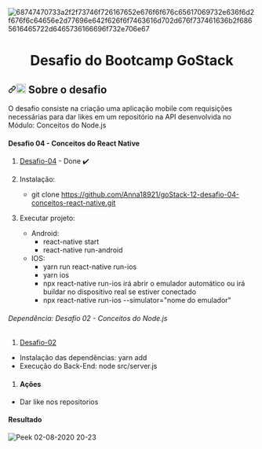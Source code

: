 ![68747470733a2f2f73746f726167652e676f6f676c65617069732e636f6d2f676f6c64656e2d77696e642f626f6f7463616d702d676f737461636b2f6865616465722d6465736166696f732e706e67](https://user-images.githubusercontent.com/53823948/88727653-66a01e80-d106-11ea-86eb-e51e1fbe44be.png)


<h1 align="center"> Desafio do Bootcamp GoStack </h1>

<h2><a id="user-content-rocket-sobre-o-desafio" class="anchor" aria-hidden="true" href="#rocket-sobre-o-desafio"><svg class="octicon octicon-link" viewBox="0 0 16 16" version="1.1" width="16" height="16" aria-hidden="true"><path fill-rule="evenodd" d="M7.775 3.275a.75.75 0 001.06 1.06l1.25-1.25a2 2 0 112.83 2.83l-2.5 2.5a2 2 0 01-2.83 0 .75.75 0 00-1.06 1.06 3.5 3.5 0 004.95 0l2.5-2.5a3.5 3.5 0 00-4.95-4.95l-1.25 1.25zm-4.69 9.64a2 2 0 010-2.83l2.5-2.5a2 2 0 012.83 0 .75.75 0 001.06-1.06 3.5 3.5 0 00-4.95 0l-2.5 2.5a3.5 3.5 0 004.95 4.95l1.25-1.25a.75.75 0 00-1.06-1.06l-1.25 1.25a2 2 0 01-2.83 0z"></path></svg></a><g-emoji class="g-emoji" alias="rocket" fallback-src="https://github.githubassets.com/images/icons/emoji/unicode/1f680.png"><img class="emoji" alt="rocket" height="20" width="20" src="https://github.githubassets.com/images/icons/emoji/unicode/1f680.png"></g-emoji> Sobre o desafio</h2>
  O desafio consiste na criação uma aplicação mobile com requisições necessárias para dar likes em  um repositório na API desenvolvida no Módulo: Conceitos do Node.js 

<h4> Desafio 04 - Conceitos do React Native</h4>

1. [Desafio-04](https://github.com/Anna18921/goStack-12-desafio-04-conceitos-react-native) - Done :heavy_check_mark:
2. Instalação: 
    - git clone https://github.com/Anna18921/goStack-12-desafio-04-conceitos-react-native.git

3. Executar projeto:   
    - Android: 
      - react-native start
      - react-native run-android
    - IOS:
      - yarn run react-native run-ios
      - yarn ios
      - npx react-native run-ios irá abrir o emulador automático ou irá buildar no dispositivo real se estiver conectado
      - npx react-native run-ios --simulator="nome do emulador" 
  
  
<h6>Dependência: Desafio 02 - Conceitos do Node.js</h6>

1. [Desafio-02](https://github.com/Anna18921/goStack-12-desafio-conceitos-nodejs)
  - Instalação das dependências: yarn add 
  - Execução do Back-End: node src/server.js   
 

1. <h4>Ações</h4> 
  - Dar like nos repositorios
 

  
<h4>Resultado</h4>


![Peek 02-08-2020 20-23](https://user-images.githubusercontent.com/53823948/89134767-240f8500-d4fe-11ea-85fc-86aa6a9fda75.gif)

